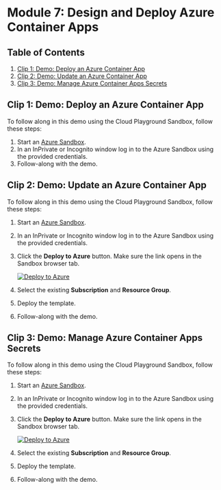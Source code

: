 # Module 7: Design and Deploy Azure Container Apps

## Table of Contents

1. [Clip 1: Demo: Deploy an Azure Container App](#clip-1-demo-deploy-an-azure-container-app)
2. [Clip 2: Demo: Update an Azure Container App](#clip-2-demo-update-an-azure-container-app)
3. [Clip 3: Demo: Manage Azure Container Apps Secrets](#clip-3-demo-manage-azure-container-apps-secrets)

## Clip 1: Demo: Deploy an Azure Container App

To follow along in this demo using the Cloud Playground Sandbox, follow these steps:

1. Start an [Azure Sandbox](https://app.pluralsight.com/hands-on/playground/cloud-sandboxes).
1. In an InPrivate or Incognito window log in to the Azure Sandbox using the provided credentials.
1. Follow-along with the demo.

## Clip 2: Demo: Update an Azure Container App

To follow along in this demo using the Cloud Playground Sandbox, follow these steps:

1. Start an [Azure Sandbox](https://app.pluralsight.com/hands-on/playground/cloud-sandboxes).
1. In an InPrivate or Incognito window log in to the Azure Sandbox using the provided credentials.
1. Click the **Deploy to Azure** button. Make sure the link opens in the Sandbox browser tab.

    [![Deploy to Azure](https://aka.ms/deploytoazurebutton)](https://portal.azure.com/#create/Microsoft.Template/uri/https%3A%2F%2Fraw.githubusercontent.com%2Fpluralsight-cloud%2Faz-204-app-container-solutions-implementing%2Frefs%2Fheads%2Fmain%2FModules%2F7%2F7.2%2Fmain.json)

1. Select the existing **Subscription** and **Resource Group**.
1. Deploy the template.
1. Follow-along with the demo.

## Clip 3: Demo: Manage Azure Container Apps Secrets

To follow along in this demo using the Cloud Playground Sandbox, follow these steps:

1. Start an [Azure Sandbox](https://app.pluralsight.com/hands-on/playground/cloud-sandboxes).
1. In an InPrivate or Incognito window log in to the Azure Sandbox using the provided credentials.
1. Click the **Deploy to Azure** button. Make sure the link opens in the Sandbox browser tab.

    [![Deploy to Azure](https://aka.ms/deploytoazurebutton)](https://portal.azure.com/#create/Microsoft.Template/uri/https%3A%2F%2Fraw.githubusercontent.com%2Fpluralsight-cloud%2Faz-204-app-container-solutions-implementing%2Frefs%2Fheads%2Fmain%2FModules%2F6%2F7.7%2Fmain.json)

1. Select the existing **Subscription** and **Resource Group**.
1. Deploy the template.
1. Follow-along with the demo.
